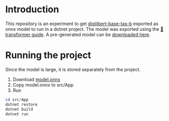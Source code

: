 # Introduction
This repository is an experiment to get [distilbert-base-tas-b](https://huggingface.co/sentence-transformers/msmarco-distilbert-base-tas-b) exported as onnx model to run in a dotnet project. The model was exported using the [🤗transformer guide](https://huggingface.co/docs/transformers/serialization). A pre-generated model can be [downloaded here](https://drive.google.com/file/d/1nTyKTDcbzMPvH_ewloaYGBMpGZ51alF9/view?usp=sharing).

# Running the project
Since the model is large, it is stored separately from the project.

1. Download [model.onnx](https://drive.google.com/file/d/1nTyKTDcbzMPvH_ewloaYGBMpGZ51alF9/view?usp=sharing)
1. Copy model.onnx to src/App
1. Run 
```powershell
cd src/App
dotnet restore
dotnet build
dotnet run
```